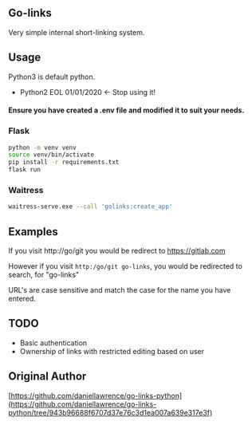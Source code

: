Go-links
----------

Very simple internal short-linking system.

Usage
----------
Python3 is default python.
* Python2 EOL 01/01/2020 <- Stop using it!

#### Ensure you have created a .env file and modified it to suit your needs.

### Flask
```bash
python -m venv venv
source venv/bin/activate
pip install -r requirements.txt
flask run
```
### Waitress
```bash
waitress-serve.exe --call 'golinks:create_app'
```

Examples
----------

If you visit http://go/git you would be redirect to https://gitlab.com

However if you visit `http:/go/git go-links`, you would be redirected to search, for "go-links" 

URL's are case sensitive and match the case for the name you have entered.


TODO
-----

* Basic authentication
* Ownership of links with restricted editing based on user


Original Author
-----
[https://github.com/daniellawrence/go-links-python](https://github.com/daniellawrence/go-links-python/tree/943b96688f6707d37e76c3d1ea007a639e317e3f) 